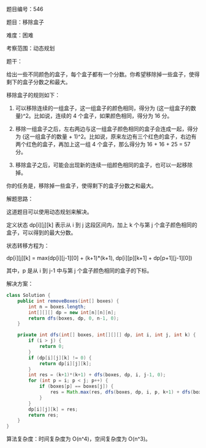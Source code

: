 题目编号：546

题目：移除盒子

难度：困难

考察范围：动态规划

题干：

给出一些不同颜色的盒子，每个盒子都有一个分数。你希望移除掉一些盒子，使得剩下的盒子分数之和最大。

移除盒子的规则如下：

1. 可以移除连续的一组盒子，这一组盒子的颜色相同，得分为 (这一组盒子的数量)^2。比如说，连续的 4 个盒子，如果颜色相同，得分为 16 分。

2. 移除一组盒子之后，左右两边与这一组盒子颜色相同的盒子会连成一起，得分为 (这一组盒子的数量 + 1)^2。比如说，原来左边有三个红色的盒子，右边有两个红色的盒子，再加上这一组 4 个盒子，那么得分为 16 + 16 + 25 = 57 分。

3. 移除盒子之后，可能会出现新的连续一组颜色相同的盒子，也可以一起移除掉。

你的任务是，移除掉一些盒子，使得剩下的盒子分数之和最大。

解题思路：

这道题目可以使用动态规划来解决。

定义状态 dp[i][j][k] 表示从 i 到 j 这段区间内，加上 k 个与第 j 个盒子颜色相同的盒子，可以得到的最大分数。

状态转移方程为：

dp[i][j][k] = max(dp[i][j-1][0] + (k+1)*(k+1), dp[i][p][k+1] + dp[p+1][j-1][0])

其中，p 是从 i 到 j-1 中与第 j 个盒子颜色相同的盒子的下标。

解决方案：

```java
class Solution {
    public int removeBoxes(int[] boxes) {
        int n = boxes.length;
        int[][][] dp = new int[n][n][n];
        return dfs(boxes, dp, 0, n-1, 0);
    }

    private int dfs(int[] boxes, int[][][] dp, int i, int j, int k) {
        if (i > j) {
            return 0;
        }
        if (dp[i][j][k] != 0) {
            return dp[i][j][k];
        }
        int res = (k+1)*(k+1) + dfs(boxes, dp, i, j-1, 0);
        for (int p = i; p < j; p++) {
            if (boxes[p] == boxes[j]) {
                res = Math.max(res, dfs(boxes, dp, i, p, k+1) + dfs(boxes, dp, p+1, j-1, 0));
            }
        }
        dp[i][j][k] = res;
        return res;
    }
}
```

算法复杂度：时间复杂度为 O(n^4)，空间复杂度为 O(n^3)。